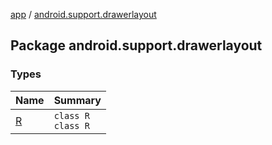 [app](../index.md) / [android.support.drawerlayout](./index.md)

## Package android.support.drawerlayout

### Types

| Name | Summary |
|---|---|
| [R](-r/index.md) | `class R`<br>`class R` |
